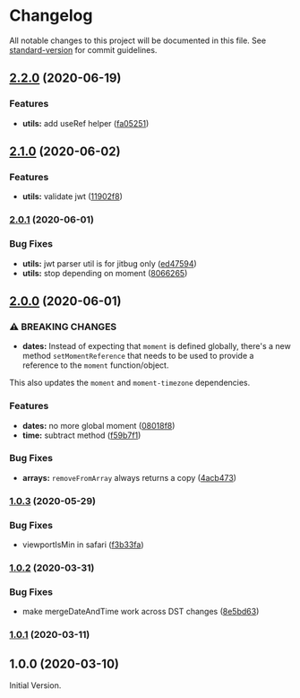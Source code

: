 # Changelog

All notable changes to this project will be documented in this file. See [standard-version](https://github.com/conventional-changelog/standard-version) for commit guidelines.

## [2.2.0](https://github.com/jitbug/helpers/compare/v2.1.0...v2.2.0) (2020-06-19)


### Features

* **utils:** add useRef helper ([fa05251](https://github.com/jitbug/helpers/commit/fa052513080f10c5400891f81d2d06b17a0954e4))

## [2.1.0](https://github.com/jitbug/helpers/compare/v2.0.1...v2.1.0) (2020-06-02)


### Features

* **utils:** validate jwt ([11902f8](https://github.com/jitbug/helpers/commit/11902f854e43bea4c5f2bf2d1aa0969a2d106928))

### [2.0.1](https://github.com/jitbug/helpers/compare/v2.0.0...v2.0.1) (2020-06-01)


### Bug Fixes

* **utils:** jwt parser util is for jitbug only ([ed47594](https://github.com/jitbug/helpers/commit/ed47594f0f5cd3cd717c228a333ff109db7158bd))
* **utils:** stop depending on moment ([8066265](https://github.com/jitbug/helpers/commit/80662651795a8480ac2ea4a70c02168236ba5696))

## [2.0.0](https://github.com/jitbug/helpers/compare/v1.0.3...v2.0.0) (2020-06-01)


### ⚠ BREAKING CHANGES

* **dates:** Instead of expecting that `moment` is defined globally, there's a new method `setMomentReference` that needs to be used to provide a reference to the `moment` function/object.

This also updates the `moment` and `moment-timezone` dependencies.

### Features

* **dates:** no more global moment ([08018f8](https://github.com/jitbug/helpers/commit/08018f897a03cf2782803e77e84f95e49ab66757))
* **time:** subtract method ([f59b7f1](https://github.com/jitbug/helpers/commit/f59b7f1b761c68515dd5dd9f8cdfee3fc43d9998))


### Bug Fixes

* **arrays:** `removeFromArray` always returns a copy ([4acb473](https://github.com/jitbug/helpers/commit/4acb47352a93e5cdd7f7d265c2571add9c6fdf77))

### [1.0.3](https://github.com/jitbug/helpers/compare/v1.0.2...v1.0.3) (2020-05-29)


### Bug Fixes

* viewportIsMin in safari ([f3b33fa](https://github.com/jitbug/helpers/commit/f3b33faa728645caa1d547e1f0ca49d19ecbf4f0))

### [1.0.2](https://github.com/jitbug/helpers/compare/v1.0.1...v1.0.2) (2020-03-31)


### Bug Fixes

* make mergeDateAndTime work across DST changes ([8e5bd63](https://github.com/jitbug/helpers/commit/8e5bd6328fd2abf679f4cb585f2fbcca9431e539))

### [1.0.1](https://github.com/jitbug/helpers/compare/v1.0.0...v1.0.1) (2020-03-11)

## 1.0.0 (2020-03-10)

Initial Version.
